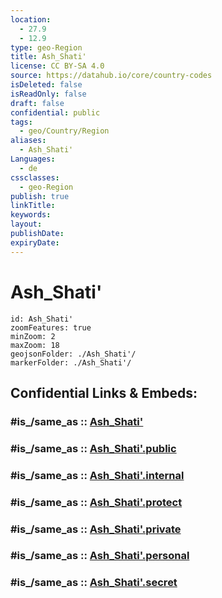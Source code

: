 ```yaml
---
location:
  - 27.9
  - 12.9
type: geo-Region
title: Ash_Shati'
license: CC BY-SA 4.0
source: https://datahub.io/core/country-codes
isDeleted: false
isReadOnly: false
draft: false
confidential: public
tags:
  - geo/Country/Region
aliases:
  - Ash_Shati'
Languages:
  - de
cssclasses:
  - geo-Region
publish: true
linkTitle:
keywords:
layout:
publishDate:
expiryDate:
---
```


# Ash_Shati'

```leaflet
id: Ash_Shati'
zoomFeatures: true 
minZoom: 2 
maxZoom: 18
geojsonFolder: ./Ash_Shati'/
markerFolder: ./Ash_Shati'/
```


## Confidential Links & Embeds: 

### #is_/same_as :: [Ash_Shati'](/_Standards/Earth/Continent/Africa/Africa~North/Libya/Districs~Libya/Ash_Shati'.md) 

### #is_/same_as :: [Ash_Shati'.public](/_public/Earth/Continent/Africa/Africa~North/Libya/Districs~Libya/Ash_Shati'.public.md) 

### #is_/same_as :: [Ash_Shati'.internal](/_internal/Earth/Continent/Africa/Africa~North/Libya/Districs~Libya/Ash_Shati'.internal.md) 

### #is_/same_as :: [Ash_Shati'.protect](/_protect/Earth/Continent/Africa/Africa~North/Libya/Districs~Libya/Ash_Shati'.protect.md) 

### #is_/same_as :: [Ash_Shati'.private](/_private/Earth/Continent/Africa/Africa~North/Libya/Districs~Libya/Ash_Shati'.private.md) 

### #is_/same_as :: [Ash_Shati'.personal](/_personal/Earth/Continent/Africa/Africa~North/Libya/Districs~Libya/Ash_Shati'.personal.md) 

### #is_/same_as :: [Ash_Shati'.secret](/_secret/Earth/Continent/Africa/Africa~North/Libya/Districs~Libya/Ash_Shati'.secret.md)


